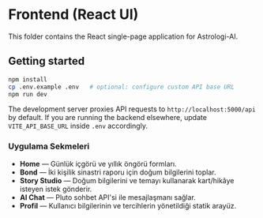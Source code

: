 # Frontend (React UI)

This folder contains the React single-page application for Astrologi-AI.

## Getting started

```bash
npm install
cp .env.example .env   # optional: configure custom API base URL
npm run dev
```

The development server proxies API requests to `http://localhost:5000/api` by default. If you are running the backend elsewhere, update `VITE_API_BASE_URL` inside `.env` accordingly.

### Uygulama Sekmeleri

- **Home** — Günlük içgörü ve yıllık öngörü formları.
- **Bond** — İki kişilik sinastri raporu için doğum bilgilerini toplar.
- **Story Studio** — Doğum bilgilerini ve temayı kullanarak kart/hikâye isteyen istek gönderir.
- **AI Chat** — Pluto sohbet API'si ile mesajlaşmanı sağlar.
- **Profil** — Kullanıcı bilgilerinin ve tercihlerin yönetildiği statik arayüz.
